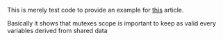 This is merely test code to provide an example for [this](https://medium.com/@paolo.gallina/concurrent-programming-why-synchronizing-data-access-is-not-enough-3b74e999ef7d) article.

Basically it shows that mutexes scope is important to keep as valid every variables derived from shared data
